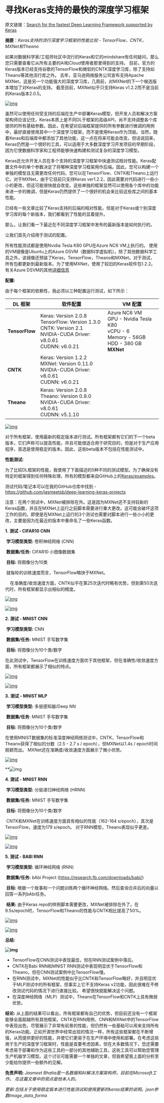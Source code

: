 # 寻找Keras支持的最快的深度学习框架

原文链接：[Search for the fastest Deep Learning Framework supported by Keras](https://www.datasciencecentral.com/profiles/blogs/search-for-the-fastest-deep-learning-framework-supported-by-keras?from=hackcv&hmsr=hackcv.com&utm_medium=hackcv.com&utm_source=hackcv.com)

**摘要**：*Keras支持的流行深度学习框架的性能比较 - TensorFlow，CNTK，MXNet和Theano*

如果对数据科学家/工程师社区中流行的Keras和它的mindshare有任何疑问，那么您只需要查看它从所有主要的AI和Cloud使用者那里得到的支持。 目前，官方的Keras版本已经支持谷歌的TensorFlow和微软的CNTK深度学习库，除了支持如Theano等其他流行库之外。 去年，亚马逊网络服务公司宣布支持Apache MXNet，这是另一个功能强大的深度学习库，几周前，对MXNet的下一个候选版本增加了对Keras的支持。 截至目前，MXNet似乎只支持Keras v1.2.2而不是当前的Keras版本2.0.5。

[![img](https://api.ning.com/files/MhQM8NmP3L092R*BlOwPqEkMNCJKQ8w8IyczXKIuqt4thwiqpTjCkThcvOsj9kxwLNEdNHA-lZ4k6VkKNaAStWLWce05P7lo/keras_timeline.png?width=750)](https://api.ning.com/files/MhQM8NmP3L092R*BlOwPqEkMNCJKQ8w8IyczXKIuqt4thwiqpTjCkThcvOsj9kxwLNEdNHA-lZ4k6VkKNaAStWLWce05P7lo/keras_timeline.png)

虽然可以使用任何受支持的后端在生产中部署Keras模型，但开发人员和解决方案架构师应该记住，Keras本质上是不同DL于框架的高级API，尚不支持调整各个库提供的所有基础参数。因此，在希望对后端框架提供的所有参数进行微调的用例中，最好直接使用其中一个深度学习框架，而不是使用Keras作为顶层。当然，随着Keras和后端库中都添加了其他功能，这一点在将来可能会改变。但话说回来，Keras仍然是一个很好的工具，可以适用于大多数深度学习开发项目的早期阶段，因为它使数据科学家和工程师能够快速构建和测试复杂的深度学习模型。

 

Keras还允许开发人员在多个支持的深度学习框架中快速测试相对性能。Keras配置文件中的单个参数决定了将哪种深度学习框架用作后端。因此，您可以构建一个单独的模型且无需更改任何代码，您可以在TensorFlow、CNTK和Theano上运行它。对于MXNet，由于它目前只支持Keras ver1.2.2，因此需要对代码进行一些小小的更改，但这可能很快就会改变。这些单独的框架显然可以使用各个库中的功能来进一步的微调，但是Keras仍然提供了一个很好的机会来比较这些库之间的基本性能。



已经有一些文章比较了Keras支持的后端的相对性能，但是对于Keras或个别深度学习库的每个新版本，我们都看到了性能的显着提升。

那么，让我们看一下最近在不同深度学习框架中发布的最新版本是如何执行的。

 

让我们首先介绍用于测试的配置。

所有性能测试都是使用Nvidia Tesla K80 GPU在Azure NC6 VM上执行的。 使用的VM镜像是Ubuntu上的Azure DSVM（数据科学虚拟机）。除了其他数据科学工具之外，该镜像还预装了Keras，TensorFlow，Theano和MXNet。对于测试，所有包都更新到最新版本。为了使用MXNet，使用了较旧的Keras软件包1.2.2。有关Azure DSVM的其他[详细信息](https://docs.microsoft.com/en-us/azure/machine-learning/machine-learning-data-science-virtual-machine-overview)

 

**配置:**

 

由于每个框架的依赖性，我必须以三种配置运行测试，如下所示：

 

| **DL 框架**         | **软件配置**                                                 | **VM 配置**                                                  |
| ------------------- | ------------------------------------------------------------ | ------------------------------------------------------------ |
| **TensorFlow** | Keras: Version 2.0.8     <br>TensorFlow: Version 1.3.0     <br>CNTK: Version 2.1    <br>NVIDIA-CUDA Driver: v8.0.61      <br>CUDNN: v6.0.21 | Azure NC6 VM<br>GPU - Nvidia Tesla K80<br>vCPU - 6<br>Memory - 56GB<br>HDD - 380 GB<br>**MXNet** |
| **CNTK** | Keras: Version 1.2.2      <br>MXNet: Version 0.11.0      <br>NVIDIA-CUDA Driver: v8.0.61      <br>CUDNN: v6.0.21 |                                                              |
| **Theano**          | Keras: Version 2.0.8      <br>Theano: Version 0.9.0      <br>NVIDIA-CUDA Driver: v8.0.61      <br>CUDNN: v5.1.10 |                                                              |

 [![img](https://api.ning.com/files/MhQM8NmP3L2fpqEznI6t-sYr1dyvYCqeisHlfBd5VX*LvIQGBBsrXNPqzZpNeHrU8nscqTjTehorrm9x3Yh5*z7defiRXxZU/2screenshotfornvidia.png?width=643)](https://api.ning.com/files/MhQM8NmP3L2fpqEznI6t-sYr1dyvYCqeisHlfBd5VX*LvIQGBBsrXNPqzZpNeHrU8nscqTjTehorrm9x3Yh5*z7defiRXxZU/2screenshotfornvidia.png)

对于所有框架，使用最新的稳定版本进行测试。所有框架都有它们的下一个beta版本，它们声称可以提高性能，并且可能很适合用于研究目的，但是对于生产应用程序，首选是使用稳定的版本。因此，这些beta版本不包括在性能测试中。

**性能测试:**

为了比较DL框架的性能，我使用了下面描述的5种不同的测试模型。为了确保没有特定的框架得到任何特殊处理，所有的模型都来自GitHub上的[Keras/examples](https://github.com/fchollet/keras/tree/master/examples)。



测试代码/笔记本可以在我的GitHub仓库中找到 - https://github.com/jasmeetsb/deep-learning-keras-projects



注意：在两个测试中，MXNet被排除在外。这是因为MXNet还不支持较新的Keras函数，并且在MXNet上运行之前脚本需要进行重大更改。这可能会破坏这项工作的目的。即使是在MXNet上运行的3个测试也需要对脚本进行一些小小的更改，主要是因为在最近的版本中重命名了一些Keras函数。 

**1.** **测试 - CIFAR10 CNN**

​    **学习模型类型:** 卷积神经网络 (CNN)

​    **数据集/任务:**  CIFAR10 小图像数据集

 

​    **目标:** 将图像分为10类


​    就每轮的训练速度而言，TensorFlow略快于MXNet。

    在准确度/收敛速度方面，CNTK似乎在第25次迭代时略有优势，但到第50次迭代时，所有框架都显示出相似的精度。

 

[![img](https://api.ning.com/files/6wZBxJ-2hPUQ8GdRaRGGqfa5UbXDobWslvhpFvoBnjZetw2AbOYVac1VPjrCtkXSQJ3rAQ*ZC2bHAwjo7jH4YehYFwAw9eAJ/test1graph2.png?width=650)](https://api.ning.com/files/MhQM8NmP3L3DhiLVHPguTqYQu2mzg902KPWrpuz6J9ULYCrmf3s2rRr7w1GV6yHWjZKQ67oS-7DI*Mn0z7rDIcHf30xNuOo1/test1graph.png)

 

 [![img](https://api.ning.com/files/MhQM8NmP3L0cs0Qpj8Qc3p*wD0aNPgCHjrVAD8BEVJZmlfljLv0h7Q8jsh4Ywl31MjHNS6Q9kQyattwzXg2F7IKPx1SRV1Z*/test1linegraph.png?width=750)](https://api.ning.com/files/MhQM8NmP3L0cs0Qpj8Qc3p*wD0aNPgCHjrVAD8BEVJZmlfljLv0h7Q8jsh4Ywl31MjHNS6Q9kQyattwzXg2F7IKPx1SRV1Z*/test1linegraph.png)

 **2. 测试 - MNIST CNN**

​     **学习模型类型:** CNN

​     **数据集/任务:** MNIST 手写数字集

 

​     **目标:** 将图像分为10个类/数字

​     在此测试中，TensorFlow在训练速度方面优于其他框架，但在准确性/收敛速度方面，所有框架都展示了相似的特点。

 

[![img](https://api.ning.com/files/6wZBxJ-2hPVldddzDmUELt-C06QkvPSozIW4sVMDA6YFTh3X1DFktueyAD9BdcEKMZV62uo2oWIP1WgeqgzFRI3wt8bzlQcR/test2graph2.png?width=650)](https://api.ning.com/files/6wZBxJ-2hPVldddzDmUELt-C06QkvPSozIW4sVMDA6YFTh3X1DFktueyAD9BdcEKMZV62uo2oWIP1WgeqgzFRI3wt8bzlQcR/test2graph2.png)

 

[![img](https://api.ning.com/files/MhQM8NmP3L2UtEXhWuPqKIwzEGKwLZnAcyTykerQHQXZ6n7csou6iRp3b6QCVSh1tnqM9ykEcZlIVYRWsWRp6GdhBa*up82V/test2linegraph.png?width=750)](https://api.ning.com/files/MhQM8NmP3L2UtEXhWuPqKIwzEGKwLZnAcyTykerQHQXZ6n7csou6iRp3b6QCVSh1tnqM9ykEcZlIVYRWsWRp6GdhBa*up82V/test2linegraph.png)

**3.** **测试 - MNIST MLP**

​    **学习模型类型:** 多层感知器/Deep NN

​    **数据集/任务**: MNIST 手写数字集

 

​    **目标:** 将图像分为10个类/数字

​    在使用MNIST数据集的标准深度神经网络测试中，CNTK，TensorFlow和Theano获得了相似的分数（2.5 - 2.7 s / epoch），但MXNet以1.4s / epoch时间脱颖而出。 MXNet还在准确度/收敛速度方面展示了微小优势。

 

[![img](https://api.ning.com/files/6wZBxJ-2hPVm*usvaUvfEmaQMT-nGZ8nRvj3ozMQNBx71TLEegcs3zamYgs5QgDCqnVh3I*puz7wLjiN7hT7k2*Wh5A7ejEr/test3graph2.png?width=650)](https://api.ning.com/files/6wZBxJ-2hPVm*usvaUvfEmaQMT-nGZ8nRvj3ozMQNBx71TLEegcs3zamYgs5QgDCqnVh3I*puz7wLjiN7hT7k2*Wh5A7ejEr/test3graph2.png)

**![img](https://api.ning.com/files/MhQM8NmP3L2gtoNjDP4FcXuZnRRsJb8-y1u2Dyjs3TAemF5f9jFXsCjlxXLHC-olcejcPnN1qvAlcptBo3j8nHfhmwA9Ru5U/test3linegraph.png?width=750) 

**4. 测试 - MNIST RNN**

​    **学习模型类型:** 分层递归神经网络 (HRNN)

​    **数据集/任务:** MNIST 手写数字集

 

​    **目标:** 将图像分为10个类/数字

​    CNTK和MXNet在训练速度方面具有相似的性能（162-164 s/epoch），其次是TensorFlow，速度为179 s/epoch。 对于RNN模型，Theano表现似乎更差。

 [![img](https://api.ning.com/files/6wZBxJ-2hPV5-8RmbO0L9IkN9WnMYp9DEVAdjfr2DEQraFJfFXO*-wsQdtDK74CpS9OVQalKFHGudF6x8ZKd0pj6lQXDsOL3/test4graph2.png?width=650)](https://api.ning.com/files/6wZBxJ-2hPV5-8RmbO0L9IkN9WnMYp9DEVAdjfr2DEQraFJfFXO*-wsQdtDK74CpS9OVQalKFHGudF6x8ZKd0pj6lQXDsOL3/test4graph2.png)

 

 [![img](https://api.ning.com/files/MhQM8NmP3L3rjGsv9KJBRFt7HEPon8cQbLcOiowbfuqZH*i10VufmpVSRGbaL-uWqrSdKUITtOGv*cRofei54rxEvi23WzvL/test4linegraph.png?width=750)](https://api.ning.com/files/MhQM8NmP3L3rjGsv9KJBRFt7HEPon8cQbLcOiowbfuqZH*i10VufmpVSRGbaL-uWqrSdKUITtOGv*cRofei54rxEvi23WzvL/test4linegraph.png)

 

 

**5. 测试 - BABI RNN**

​    **学习模型类型:** 循环神经网络 (RNN)

​    **数据集/任务:** bAbi Project (<https://research.fb.com/downloads/babi/>)

 

​    **目标:**  根据一个故事和一个问题训练两个循环神经网络。然后查询合并后的向量以回答一系列bAbi任务。

​    **结果:** 由于Keras repo的样例脚本需要更改，MXNet被排除在外了。在9.5s/epoch时，TensorFlow和Theano的性能与CNTK相比提高了50%。

 [![img](https://api.ning.com/files/6wZBxJ-2hPXPlAiFsNE1a-3BztrYtEomdlQ4eQV6XYB9K9qdVi-e3bjQ3*sLZess2iG2ViXyGcDb8167KzfjUCj26CFY6kPH/test5graph2.png?width=650)](https://api.ning.com/files/6wZBxJ-2hPXPlAiFsNE1a-3BztrYtEomdlQ4eQV6XYB9K9qdVi-e3bjQ3*sLZess2iG2ViXyGcDb8167KzfjUCj26CFY6kPH/test5graph2.png)

 [![img](https://api.ning.com/files/MhQM8NmP3L0mVZq*9M4mahFptvz7dYL0ha0PQMNLraFYy17svyljVPkKxas1GL724*smfH3moRFwCGoDuMszDmQJgrZX7OT5/test5linegraph.png?width=750)](https://api.ning.com/files/MhQM8NmP3L0mVZq*9M4mahFptvz7dYL0ha0PQMNLraFYy17svyljVPkKxas1GL724*smfH3moRFwCGoDuMszDmQJgrZX7OT5/test5linegraph.png)

**总结:**

**![img](https://api.ning.com/files/MhQM8NmP3L3pORIsbBL-TykojVVo7SQAmoxf6pN03nZyhp23duqNgwkIuYG7xfg4G6Y-OVtsXddGmnICH0uUDLUc0NPS95Ha/summary.png)**

- TensorFlow在CNN测试中表现最佳，但在RNN测试案例中落后。
- CNTK在Babi RNN和MNIST RNN测试中表现明显优于TensorFlow和Theano，但在CNN测试案例中比TensorFlow慢。
- 在RNN测试中，MXNet的性能似乎比CNTK和TensorFlow略好，并且明显优于MLP测试中的所有框架，但事实上它不支持Keras v2功能，因此很难在不修改测试代码的情况下进行直接比较。 希望很快就能解决这个问题。
- 在深度神经网络（MLP）测试中，Theano在TensorFlow和CNTK上具有微弱优势。



**结论:** 从上面的结果可以看出，所有框架都有自己的优势，但目前还没有一个框架能够全面超越所有其他框架。CNTK在RNN用例、CNN和MXNet中的TensorFlow中表现出色，尽管展示了非常有前景的性能，但仍然有一些基础可以用来支持所有的Keras功能。正如开源世界中经常出现的情况一样，所有这些框架都在不断增强，从而提供更好的性能，并使它们更易于在生产环境中使用和部署。在考虑这些用于生产的深度学习框架时，性能是首要考虑因素，但在大多数情况下，您还需要考虑易于部署和作为这些工具的一部分的其他辅助工具，这些工具可以帮助您管理生产机器学习模型。这个讨论可能需要一个单独的文章，但我希望我上面的分析至少能给你提供一些额外的见解。

**免责声明:** *Jasmeet Bhatia是一名数据和AI解决方案架构师，目前在Microsoft工作。 在这篇文章中的观点是他本人的。*

*更新:包括关于使用稳定版本进行性能测试和使用更新的keras结果的说明。json参数image_data_forma*